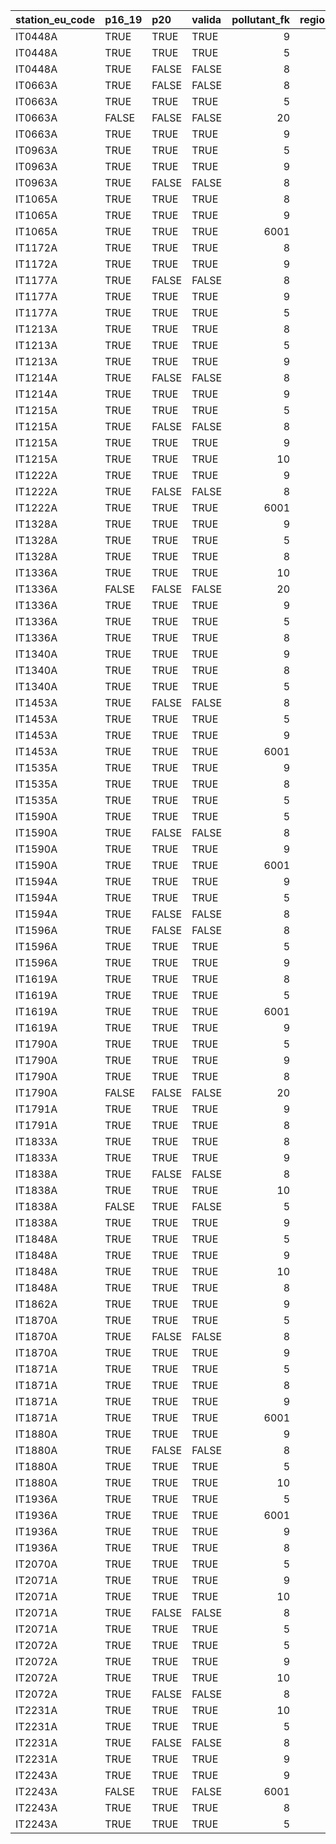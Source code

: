 

|station_eu_code |p16_19 |p20   |valida | pollutant_fk| region_id|regione |provincia |
|:---------------|:------|:-----|:------|------------:|---------:|:-------|:---------|
|IT0448A         |TRUE   |TRUE  |TRUE   |            9|         5|VENETO  |Venezia   |
|IT0448A         |TRUE   |TRUE  |TRUE   |            5|         5|VENETO  |Venezia   |
|IT0448A         |TRUE   |FALSE |FALSE  |            8|         5|VENETO  |Venezia   |
|IT0663A         |TRUE   |FALSE |FALSE  |            8|         5|VENETO  |Vicenza   |
|IT0663A         |TRUE   |TRUE  |TRUE   |            5|         5|VENETO  |Vicenza   |
|IT0663A         |FALSE  |FALSE |FALSE  |           20|         5|VENETO  |Vicenza   |
|IT0663A         |TRUE   |TRUE  |TRUE   |            9|         5|VENETO  |Vicenza   |
|IT0963A         |TRUE   |TRUE  |TRUE   |            5|         5|VENETO  |Venezia   |
|IT0963A         |TRUE   |TRUE  |TRUE   |            9|         5|VENETO  |Venezia   |
|IT0963A         |TRUE   |FALSE |FALSE  |            8|         5|VENETO  |Venezia   |
|IT1065A         |TRUE   |TRUE  |TRUE   |            8|         5|VENETO  |Vicenza   |
|IT1065A         |TRUE   |TRUE  |TRUE   |            9|         5|VENETO  |Vicenza   |
|IT1065A         |TRUE   |TRUE  |TRUE   |         6001|         5|VENETO  |Vicenza   |
|IT1172A         |TRUE   |TRUE  |TRUE   |            8|         5|VENETO  |Vicenza   |
|IT1172A         |TRUE   |TRUE  |TRUE   |            9|         5|VENETO  |Vicenza   |
|IT1177A         |TRUE   |FALSE |FALSE  |            8|         5|VENETO  |Vicenza   |
|IT1177A         |TRUE   |TRUE  |TRUE   |            9|         5|VENETO  |Vicenza   |
|IT1177A         |TRUE   |TRUE  |TRUE   |            5|         5|VENETO  |Vicenza   |
|IT1213A         |TRUE   |TRUE  |TRUE   |            8|         5|VENETO  |Rovigo    |
|IT1213A         |TRUE   |TRUE  |TRUE   |            5|         5|VENETO  |Rovigo    |
|IT1213A         |TRUE   |TRUE  |TRUE   |            9|         5|VENETO  |Rovigo    |
|IT1214A         |TRUE   |FALSE |FALSE  |            8|         5|VENETO  |Rovigo    |
|IT1214A         |TRUE   |TRUE  |TRUE   |            9|         5|VENETO  |Rovigo    |
|IT1215A         |TRUE   |TRUE  |TRUE   |            5|         5|VENETO  |Rovigo    |
|IT1215A         |TRUE   |FALSE |FALSE  |            8|         5|VENETO  |Rovigo    |
|IT1215A         |TRUE   |TRUE  |TRUE   |            9|         5|VENETO  |Rovigo    |
|IT1215A         |TRUE   |TRUE  |TRUE   |           10|         5|VENETO  |Rovigo    |
|IT1222A         |TRUE   |TRUE  |TRUE   |            9|         5|VENETO  |Venezia   |
|IT1222A         |TRUE   |FALSE |FALSE  |            8|         5|VENETO  |Venezia   |
|IT1222A         |TRUE   |TRUE  |TRUE   |         6001|         5|VENETO  |Venezia   |
|IT1328A         |TRUE   |TRUE  |TRUE   |            9|         5|VENETO  |Treviso   |
|IT1328A         |TRUE   |TRUE  |TRUE   |            5|         5|VENETO  |Treviso   |
|IT1328A         |TRUE   |TRUE  |TRUE   |            8|         5|VENETO  |Treviso   |
|IT1336A         |TRUE   |TRUE  |TRUE   |           10|         5|VENETO  |Verona    |
|IT1336A         |FALSE  |FALSE |FALSE  |           20|         5|VENETO  |Verona    |
|IT1336A         |TRUE   |TRUE  |TRUE   |            9|         5|VENETO  |Verona    |
|IT1336A         |TRUE   |TRUE  |TRUE   |            5|         5|VENETO  |Verona    |
|IT1336A         |TRUE   |TRUE  |TRUE   |            8|         5|VENETO  |Verona    |
|IT1340A         |TRUE   |TRUE  |TRUE   |            9|         5|VENETO  |Verona    |
|IT1340A         |TRUE   |TRUE  |TRUE   |            8|         5|VENETO  |Verona    |
|IT1340A         |TRUE   |TRUE  |TRUE   |            5|         5|VENETO  |Verona    |
|IT1453A         |TRUE   |FALSE |FALSE  |            8|         5|VENETO  |Padova    |
|IT1453A         |TRUE   |TRUE  |TRUE   |            5|         5|VENETO  |Padova    |
|IT1453A         |TRUE   |TRUE  |TRUE   |            9|         5|VENETO  |Padova    |
|IT1453A         |TRUE   |TRUE  |TRUE   |         6001|         5|VENETO  |Padova    |
|IT1535A         |TRUE   |TRUE  |TRUE   |            9|         5|VENETO  |Verona    |
|IT1535A         |TRUE   |TRUE  |TRUE   |            8|         5|VENETO  |Verona    |
|IT1535A         |TRUE   |TRUE  |TRUE   |            5|         5|VENETO  |Verona    |
|IT1590A         |TRUE   |TRUE  |TRUE   |            5|         5|VENETO  |Treviso   |
|IT1590A         |TRUE   |FALSE |FALSE  |            8|         5|VENETO  |Treviso   |
|IT1590A         |TRUE   |TRUE  |TRUE   |            9|         5|VENETO  |Treviso   |
|IT1590A         |TRUE   |TRUE  |TRUE   |         6001|         5|VENETO  |Treviso   |
|IT1594A         |TRUE   |TRUE  |TRUE   |            9|         5|VENETO  |Belluno   |
|IT1594A         |TRUE   |TRUE  |TRUE   |            5|         5|VENETO  |Belluno   |
|IT1594A         |TRUE   |FALSE |FALSE  |            8|         5|VENETO  |Belluno   |
|IT1596A         |TRUE   |FALSE |FALSE  |            8|         5|VENETO  |Treviso   |
|IT1596A         |TRUE   |TRUE  |TRUE   |            5|         5|VENETO  |Treviso   |
|IT1596A         |TRUE   |TRUE  |TRUE   |            9|         5|VENETO  |Treviso   |
|IT1619A         |TRUE   |TRUE  |TRUE   |            8|         5|VENETO  |Belluno   |
|IT1619A         |TRUE   |TRUE  |TRUE   |            5|         5|VENETO  |Belluno   |
|IT1619A         |TRUE   |TRUE  |TRUE   |         6001|         5|VENETO  |Belluno   |
|IT1619A         |TRUE   |TRUE  |TRUE   |            9|         5|VENETO  |Belluno   |
|IT1790A         |TRUE   |TRUE  |TRUE   |            5|         5|VENETO  |Belluno   |
|IT1790A         |TRUE   |TRUE  |TRUE   |            9|         5|VENETO  |Belluno   |
|IT1790A         |TRUE   |TRUE  |TRUE   |            8|         5|VENETO  |Belluno   |
|IT1790A         |FALSE  |FALSE |FALSE  |           20|         5|VENETO  |Belluno   |
|IT1791A         |TRUE   |TRUE  |TRUE   |            9|         5|VENETO  |Vicenza   |
|IT1791A         |TRUE   |TRUE  |TRUE   |            8|         5|VENETO  |Vicenza   |
|IT1833A         |TRUE   |TRUE  |TRUE   |            8|         5|VENETO  |Vicenza   |
|IT1833A         |TRUE   |TRUE  |TRUE   |            9|         5|VENETO  |Vicenza   |
|IT1838A         |TRUE   |FALSE |FALSE  |            8|         5|VENETO  |Vicenza   |
|IT1838A         |TRUE   |TRUE  |TRUE   |           10|         5|VENETO  |Vicenza   |
|IT1838A         |FALSE  |TRUE  |FALSE  |            5|         5|VENETO  |Vicenza   |
|IT1838A         |TRUE   |TRUE  |TRUE   |            9|         5|VENETO  |Vicenza   |
|IT1848A         |TRUE   |TRUE  |TRUE   |            5|         5|VENETO  |Verona    |
|IT1848A         |TRUE   |TRUE  |TRUE   |            9|         5|VENETO  |Verona    |
|IT1848A         |TRUE   |TRUE  |TRUE   |           10|         5|VENETO  |Verona    |
|IT1848A         |TRUE   |TRUE  |TRUE   |            8|         5|VENETO  |Verona    |
|IT1862A         |TRUE   |TRUE  |TRUE   |            9|         5|VENETO  |Venezia   |
|IT1870A         |TRUE   |TRUE  |TRUE   |            5|         5|VENETO  |Padova    |
|IT1870A         |TRUE   |FALSE |FALSE  |            8|         5|VENETO  |Padova    |
|IT1870A         |TRUE   |TRUE  |TRUE   |            9|         5|VENETO  |Padova    |
|IT1871A         |TRUE   |TRUE  |TRUE   |            5|         5|VENETO  |Padova    |
|IT1871A         |TRUE   |TRUE  |TRUE   |            8|         5|VENETO  |Padova    |
|IT1871A         |TRUE   |TRUE  |TRUE   |            9|         5|VENETO  |Padova    |
|IT1871A         |TRUE   |TRUE  |TRUE   |         6001|         5|VENETO  |Padova    |
|IT1880A         |TRUE   |TRUE  |TRUE   |            9|         5|VENETO  |Padova    |
|IT1880A         |TRUE   |FALSE |FALSE  |            8|         5|VENETO  |Padova    |
|IT1880A         |TRUE   |TRUE  |TRUE   |            5|         5|VENETO  |Padova    |
|IT1880A         |TRUE   |TRUE  |TRUE   |           10|         5|VENETO  |Padova    |
|IT1936A         |TRUE   |TRUE  |TRUE   |            5|         5|VENETO  |Venezia   |
|IT1936A         |TRUE   |TRUE  |TRUE   |         6001|         5|VENETO  |Venezia   |
|IT1936A         |TRUE   |TRUE  |TRUE   |            9|         5|VENETO  |Venezia   |
|IT1936A         |TRUE   |TRUE  |TRUE   |            8|         5|VENETO  |Venezia   |
|IT2070A         |TRUE   |TRUE  |TRUE   |            5|         5|VENETO  |Padova    |
|IT2071A         |TRUE   |TRUE  |TRUE   |            9|         5|VENETO  |Padova    |
|IT2071A         |TRUE   |TRUE  |TRUE   |           10|         5|VENETO  |Padova    |
|IT2071A         |TRUE   |FALSE |FALSE  |            8|         5|VENETO  |Padova    |
|IT2071A         |TRUE   |TRUE  |TRUE   |            5|         5|VENETO  |Padova    |
|IT2072A         |TRUE   |TRUE  |TRUE   |            5|         5|VENETO  |Rovigo    |
|IT2072A         |TRUE   |TRUE  |TRUE   |            9|         5|VENETO  |Rovigo    |
|IT2072A         |TRUE   |TRUE  |TRUE   |           10|         5|VENETO  |Rovigo    |
|IT2072A         |TRUE   |FALSE |FALSE  |            8|         5|VENETO  |Rovigo    |
|IT2231A         |TRUE   |TRUE  |TRUE   |           10|         5|VENETO  |Treviso   |
|IT2231A         |TRUE   |TRUE  |TRUE   |            5|         5|VENETO  |Treviso   |
|IT2231A         |TRUE   |FALSE |FALSE  |            8|         5|VENETO  |Treviso   |
|IT2231A         |TRUE   |TRUE  |TRUE   |            9|         5|VENETO  |Treviso   |
|IT2243A         |TRUE   |TRUE  |TRUE   |            9|         5|VENETO  |Verona    |
|IT2243A         |FALSE  |TRUE  |FALSE  |         6001|         5|VENETO  |Verona    |
|IT2243A         |TRUE   |TRUE  |TRUE   |            8|         5|VENETO  |Verona    |
|IT2243A         |TRUE   |TRUE  |TRUE   |            5|         5|VENETO  |Verona    |
